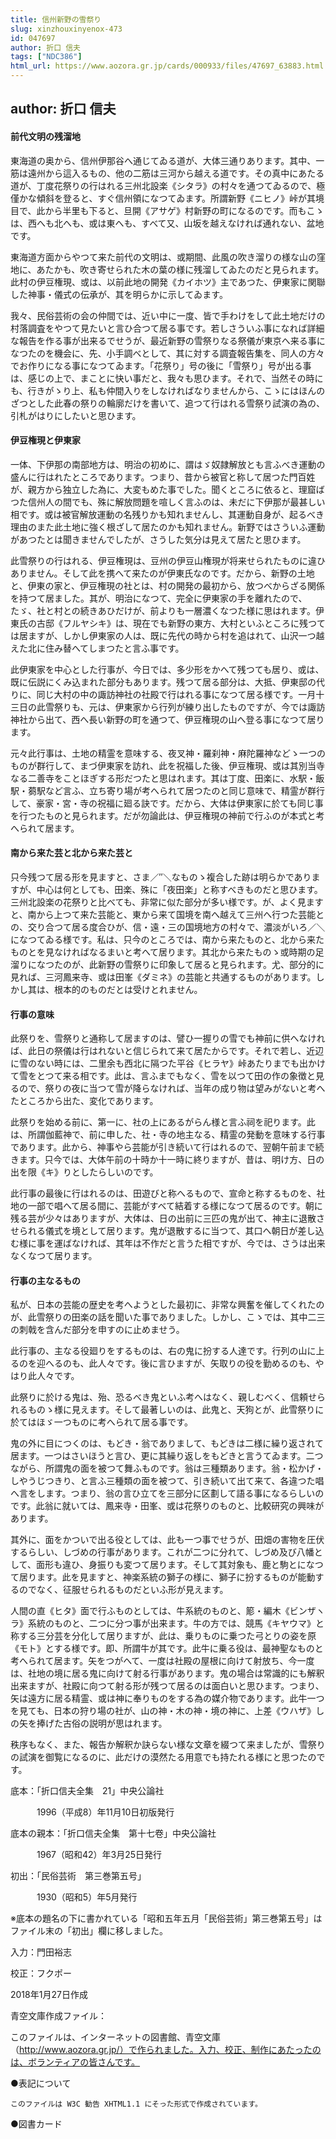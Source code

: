 ```yaml
---
title: 信州新野の雪祭り
slug: xinzhouxinyenox-473
id: 047697
author: 折口 信夫
tags: ["NDC386"]
html_url: https://www.aozora.gr.jp/cards/000933/files/47697_63883.html
---
```


## author: 折口 信夫

#### 前代文明の残溜地




東海道の奥から、信州伊那谷へ通じてゐる道が、大体三通りあります。其中、一筋は遠州から這入るもの、他の二筋は三河から越える道です。その真中にあたる道が、丁度花祭りの行はれる三州北設楽《シタラ》の村々を通つてゐるので、極僅かな傾斜を登ると、すぐ信州領になつてゐます。所謂新野《ニヒノ》峠が其境目で、此から半里も下ると、旦開《アサゲ》村新野の町になるのです。而もこゝは、西へも北へも、或は東へも、すべて又、山坂を越えなければ通れない、盆地です。

東海道方面からやつて来た前代の文明は、或期間、此風の吹き溜りの様な山の窪地に、あたかも、吹き寄せられた木の葉の様に残溜してゐたのだと見られます。此村の伊豆権現、或は、以前此地の開発《カイホツ》主であつた、伊東家に関聯した神事・儀式の伝承が、其を明らかに示してゐます。

我々、民俗芸術の会の仲間では、近い中に一度、皆で手わけをして此土地だけの村落調査をやつて見たいと言ひ合つて居る事です。若しさういふ事になれば詳細な報告を作る事が出来るでせうが、最近新野の雪祭りなる祭儀が東京へ来る事になつたのを機会に、先、小手調べとして、其に対する調査報告集を、同人の方々でお作りになる事になつてゐます。「花祭り」号の後に「雪祭り」号が出る事は、感じの上で、まことに快い事だと、我々も思ひます。それで、当然その時にも、行きがゝり上、私も仲間入りをしなければなりませんから、こゝにはほんのざつとした此春の祭りの輪廓だけを書いて、追つて行はれる雪祭り試演の為の、引札がはりにしたいと思ひます。



#### 伊豆権現と伊東家




一体、下伊那の南部地方は、明治の初めに、謂はゞ奴隷解放とも言ふべき運動の盛んに行はれたところであります。つまり、昔から被官と称して居つた門百姓が、親方から独立した為に、大変もめた事でした。聞くところに依ると、理窟ばつた信州人の間でも、殊に解放問題を喧しく言ふのは、未だに下伊那が最甚しい相です。或は被官解放運動の名残りかも知れませんし、其運動自身が、起るべき理由のまた此土地に強く根ざして居たのかも知れません。新野ではさういふ運動があつたとは聞きませんでしたが、さうした気分は見えて居たと思ひます。

此雪祭りの行はれる、伊豆権現は、豆州の伊豆山権現が将来せられたものに違ひありません。そして此を携へて来たのが伊東氏なのです。だから、新野の土地と、伊東の家と、伊豆権現の社とは、村の開発の最初から、放つべからざる関係を持つて居ました。其が、明治になつて、完全に伊東家の手を離れたので、たゞ、社と村との続きあひだけが、前よりも一層濃くなつた様に思はれます。伊東氏の古邸《フルヤシキ》は、現在でも新野の東方、大村といふところに残つては居ますが、しかし伊東家の人は、既に先代の時から村を追はれて、山沢一つ越えた北に住み替へてしまつたと言ふ事です。

此伊東家を中心とした行事が、今日では、多少形をかへて残つても居り、或は、既に伝説にくみ込まれた部分もあります。残つて居る部分は、大抵、伊東邸の代りに、同じ大村の中の諏訪神社の社殿で行はれる事になつて居る様です。一月十三日の此雪祭りも、元は、伊東家から行列が練り出したものですが、今では諏訪神社から出て、西へ長い新野の町を通つて、伊豆権現の山へ登る事になつて居ります。

元々此行事は、土地の精霊を意味する、夜叉神・羅刹神・麻陀羅神などゝ一つのものが群行して、まづ伊東家を訪れ、此を祝福した後、伊豆権現、或は其別当寺なる二善寺をことほぎする形だつたと思はれます。其は丁度、田楽に、水駅・飯駅・蒭駅など言ふ、立ち寄り場が考へられて居つたのと同じ意味で、精霊が群行して、豪家・宮・寺の祝福に廻る訣です。だから、大体は伊東家に於ても同じ事を行つたものと見られます。だが勿論此は、伊豆権現の神前で行ふのが本式と考へられて居ます。



#### 南から来た芸と北から来た芸と




只今残つて居る形を見ますと、さま／″＼なものゝ複合した跡は明らかでありますが、中心は何としても、田楽、殊に「夜田楽」と称すべきものだと思ひます。三州北設楽の花祭りと比べても、非常に似た部分が多い様です。が、よく見ますと、南から上つて来た芸能と、東から来て国境を南へ越えて三州へ行つた芸能との、交り合つて居る度合ひが、信・遠・三の国境地方の村々で、濃淡がいろ／＼になつてゐる様です。私は、只今のところでは、南から来たものと、北から来たものとを見なければなるまいと考へて居ります。其北から来たものゝ或時期の足溜りになつたのが、此新野の雪祭りに印象して居ると見られます。尤、部分的に見れば、三河鳳来寺、或は田峯《ダミネ》の芸能と共通するものがあります。しかし其は、根本的のものだとは受けとれません。



#### 行事の意味




此祭りを、雪祭りと通称して居ますのは、譬ひ一握りの雪でも神前に供へなければ、此日の祭儀は行はれないと信じられて来て居たからです。それで若し、近辺に雪のない時には、二里余も西北に隔つた平谷《ヒラヤ》峠あたりまでも出かけて雪をとつて来る相です。此は、言ふまでもなく、雪を以つて田の作の象徴と見るので、祭りの夜に当つて雪が降らなければ、当年の成り物は望みがないと考へたところから出た、変化であります。

此祭りを始める前に、第一に、社の上にあるがらん様と言ふ祠を祀ります。此は、所謂伽藍神で、前に申した、社・寺の地主なる、精霊の発動を意味する行事であります。此から、神事やら芸能が引き続いて行はれるので、翌朝午前まで続きます。只今では、大体午前の十時か十一時に終りますが、昔は、明け方、日の出を限《キ》りとしたらしいのです。

此行事の最後に行はれるのは、田遊びと称へるもので、宣命と称するものを、社地の一部で唱へて居る間に、芸能がすべて結着する様になつて居るのです。朝に残る芸が少々はありますが、大体は、日の出前に三匹の鬼が出て、神主に退散させられる儀式を境として居ります。鬼が退散するに当つて、其口へ朝日が差し込む様に事を運ばなければ、其年は不作だと言うた相ですが、今では、さうは出来なくなつて居ります。



#### 行事の主なるもの




私が、日本の芸能の歴史を考へようとした最初に、非常な興奮を催してくれたのが、此雪祭りの田楽の話を聞いた事でありました。しかし、こゝでは、其中二三の刺戟を含んだ部分を申すのに止めませう。

此行事の、主なる役廻りをするものは、右の鬼に扮する人達です。行列の山に上るのを迎へるのも、此人々です。後に言ひますが、矢取りの役を勤めるのも、やはり此人々です。

此祭りに於ける鬼は、殆、恐るべき鬼といふ考へはなく、親しむべく、信頼せられるものゝ様に見えます。そして最著しいのは、此鬼と、天狗とが、此雪祭りに於てはほゞ一つものに考へられて居る事です。

鬼の外に目につくのは、もどき・翁でありまして、もどきは二様に繰り返されて居ます。一つはさいほうと言ひ、更に其繰り返しをもどきと言うてゐます。二つながら、所謂鬼の面を被つて舞ふものです。翁は三種類あります。翁・松かげ・しやうじつきり、と言ふ三種類の面を被つて、引き続いて出て来て、各違つた唱へ言をします。つまり、翁の言ひ立てを三部分に区劃して語る事になるらしいのです。此翁に就いては、鳳来寺・田峯、或は花祭りのものと、比較研究の興味があります。

其外に、面をかついで出る役としては、此も一つ事でせうが、田畑の害物を圧伏するらしい、しづめの行事があります。これが二つに分れて、しづめ及び八幡として、面形も違ひ、身振りも変つて居ります。そして其対象も、鹿と駒とになつて居ります。此を見ますと、神楽系統の獅子の様に、獅子に扮するものが能動するのでなく、征服せられるものだといふ形が見えます。

人間の直《ヒタ》面で行ふものとしては、牛系統のものと、簓・編木《ビンザヽラ》系統のものと、二つに分つ事が出来ます。牛の方では、競馬《キヤウマ》と称する三分芸を分化して居りますが、此は、乗りものに乗つた弓とりの姿を原《モト》とする様です。即、所謂牛が其です。此牛に乗る役は、最神聖なものと考へられて居ます。矢をつがへて、一度は社殿の屋根に向けて射放ち、今一度は、社地の境に居る鬼に向けて射る行事があります。鬼の場合は常識的にも解釈出来ますが、社殿に向つて射る形が残つて居るのは面白いと思ひます。つまり、矢は遠方に居る精霊、或は神に奉りものをする為の媒介物であります。此牛一つを見ても、日本の狩り場の社が、山の神・木の神・境の神に、上差《ウハザ》しの矢を捧げた古俗の説明が思はれます。



秩序もなく、また、報告か解釈か訣らない様な文章を綴つて来ましたが、雪祭りの試演を御覧になるのに、此だけの漠然たる用意でも持たれる様にと思つたのです。













底本：「折口信夫全集　21」中央公論社

　　　1996（平成8）年11月10日初版発行

底本の親本：「折口信夫全集　第十七卷」中央公論社

　　　1967（昭和42）年3月25日発行

初出：「民俗芸術　第三巻第五号」

　　　1930（昭和5）年5月発行

※底本の題名の下に書かれている「昭和五年五月「民俗芸術」第三巻第五号」はファイル末の「初出」欄に移しました。

入力：門田裕志

校正：フクポー

2018年1月27日作成

青空文庫作成ファイル：

このファイルは、インターネットの図書館、青空文庫（http://www.aozora.gr.jp/）で作られました。入力、校正、制作にあたったのは、ボランティアの皆さんです。











●表記について


	このファイルは W3C 勧告 XHTML1.1 にそった形式で作成されています。







●図書カード
